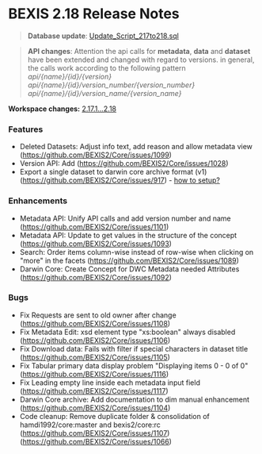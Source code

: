 # BEXIS 2.18 Release Notes
>**Database update**: [Update_Script_217to218.sql](https://github.com/BEXIS2/Core/blob/rc/database%20update%20scripts/Update_Script_217to218.sql)

>**API changes**: Attention the api calls for **metadata**, **data** and **dataset** have been extended and changed with regard to versions. 
>in general, the calls work according to the following pattern <br>
>*api/{name}/{id}/{version}* <br>
>*api/{name}/{id}/version_number/{version_number}*<br>
>*api/{name}/{id}/version_name/{version_name}*<br>

**Workspace changes:** [2.17.1...2.18](https://github.com/BEXIS2/Workspace/compare/2.17.1...2.18)

### Features
- Deleted Datasets: Adjust info text, add reason and allow metadata view (https://github.com/BEXIS2/Core/issues/1099)
- Version API: Add (https://github.com/BEXIS2/Core/issues/1028)
- Export a single dataset to darwin core archive format (v1)  (https://github.com/BEXIS2/Core/issues/917) - [how to setup?](https://github.com/BEXIS2/Documents/blob/master/Manuals/DIM/Manual.md#3-gbif)

### Enhancements
- Metadata API: Unify API calls and add version number and name (https://github.com/BEXIS2/Core/issues/1101)
- Metadata API: Update to get values in the structure of the concept (https://github.com/BEXIS2/Core/issues/1093)
- Search: Order items column-wise instead of row-wise when clicking on "more" in the facets (https://github.com/BEXIS2/Core/issues/1089)
- Darwin Core: Create Concept for DWC Metadata needed Attributes (https://github.com/BEXIS2/Core/issues/1092)
 
### Bugs
- Fix Requests are sent to old owner after change (https://github.com/BEXIS2/Core/issues/1108)
- Fix Metadata Edit: xsd element type "xs:boolean" always disabled (https://github.com/BEXIS2/Core/issues/1106)
- Fix Download data: Fails with filter if special characters in dataset title (https://github.com/BEXIS2/Core/issues/1105)
- Fix Tabular primary data display problem "Displaying items 0 - 0 of 0" (https://github.com/BEXIS2/Core/issues/1116)
- Fix Leading empty line inside each metadata input field (https://github.com/BEXIS2/Core/issues/1117)
- Darwin Core archive: Add documentation to dim manual enhancement (https://github.com/BEXIS2/Core/issues/1104)
- Code cleanup: Remove duplicate folder & consolidation of hamdi1992/core:master and bexis2/core:rc (https://github.com/BEXIS2/Core/issues/1107) (https://github.com/BEXIS2/Core/issues/1066)







